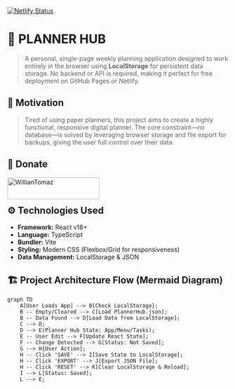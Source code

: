 [![Netlify Status](https://api.netlify.com/api/v1/badges/982304fa-1fa7-4d69-8993-75c6c7ab461f/deploy-status)](https://app.netlify.com/projects/planner-hub/deploys)

# 🚀 PLANNER HUB
> A personal, single-page weekly planning application designed to work entirely in the browser using **LocalStorage** for persistent data storage. No backend or API is required, making it perfect for free deployment on GitHub Pages or Netlify.

## 🤟 Motivation
> Tired of using paper planners, this project aims to create a highly functional, responsive digital planner. The core constraint—no database—is solved by leveraging browser storage and file export for backups, giving the user full control over their data.

## 🎁 Donate
<p dir="auto">
  <a href="https://www.buymeacoffee.com/williantomaz" rel="nofollow"> 
    <img align="left" src="https://cdn.buymeacoffee.com/buttons/v2/default-yellow.png" height="50" width="210" alt="WillianTomaz" style="max-width: 100%;">
  </a>
</p>
<br/><br/>

## ⚙️ Technologies Used
* **Framework:** React v18+
* **Language:** TypeScript
* **Bundler:** Vite
* **Styling:** Modern CSS (Flexbox/Grid for responsiveness)
* **Data Management:** LocalStorage & JSON

## 🏗️ Project Architecture Flow (Mermaid Diagram)
```mermaid
graph TD
    A[User Loads App] --> B{Check LocalStorage};
    B -- Empty/Cleared --> C[Load PlannerHub.json];
    B -- Data Found --> D[Load Data from LocalStorage];
    C --> D;
    D --> E(Planner Hub State: App/Menu/Tasks);
    E -- User Edit --> F[Update React State];
    F -- Change Detected --> G[Status: Not Saved];
    G --> H{User Action};
    H -- Click 'SAVE' --> I[Save State to LocalStorage];
    H -- Click 'EXPORT' --> J[Export JSON File];
    H -- Click 'RESET' --> K[Clear LocalStorage & Reload];
    I --> L[Status: Saved];
    L --> E;
